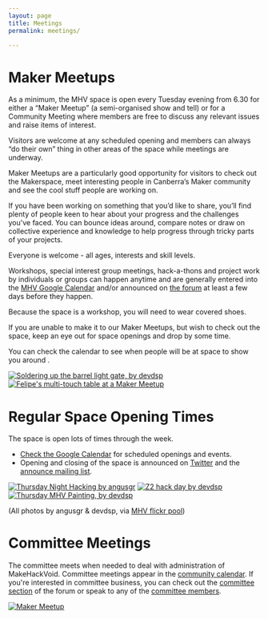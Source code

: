 ```yaml
---
layout: page
title: Meetings
permalink: meetings/

---
```


Maker Meetups
============

As a minimum, the MHV space is open every Tuesday evening from 6.30 for either a “Maker Meetup” (a semi-organised show and tell) or for a Community Meeting where members are free to discuss any relevant issues and raise items of interest.  

Visitors are welcome at any scheduled opening and members can always “do their own” thing in other areas of the space while meetings are underway.

Maker Meetups are a particularly good opportunity for visitors to check out the Makerspace, meet interesting people in Canberra’s Maker community and see the cool stuff people are working on.

If you have been working on something that you’d like to share, you’ll find plenty of people keen to hear about your progress and the challenges you've faced. You can bounce ideas around, compare notes or draw on collective experience and knowledge to help progress through tricky parts of your projects.

Everyone is welcome - all ages, interests and skill levels.

Workshops, special interest group meetings, hack-a-thons and project work by individuals or groups can happen anytime and are generally entered into the [MHV Google Calendar][1] and/or announced on [the forum][2] at least a few days before they happen.

Because the space is a workshop, you will need to wear covered shoes.

If you are unable to make it to our Maker Meetups, but wish to check out the space, keep an eye out for space openings and drop by some time.

You can check the calendar to see when people will be at space to show you around .

[![Soldering up the barrel light gate, by devdsp](http://farm6.static.flickr.com/5229/5862500771_b9bcf18d4b_m.jpg "Soldering up the barrel light gate, by devdsp")](http://farm6.static.flickr.com/5229/5862500771_b9bcf18d4b_b.jpg)
[![Felipe's multi-touch table at a Maker Meetup](http://farm6.static.flickr.com/5101/5679891188_27af8cb112_m.jpg "Felipe's multi-touch table at a Maker Meetup, by angusgr")](http://farm6.static.flickr.com/5101/5679891188_27af8cb112_b.jpg)

[1]: http://makehackvoid.com/#calendar
[2]: http://forum.makehackvoid.com

Regular Space Opening Times
========================

The space is open lots of times through the week.

* [Check the Google Calendar](/#calendar) for scheduled openings and events.
* Opening and closing of the space is announced on [Twitter](https://twitter.com/MakeHackVoid) and the [announce mailing list](http://www.makehackvoid.com/mailman/listinfo/announce).

[![Thursday Night Hacking by angusgr](http://farm6.static.flickr.com/5104/5679299983_d4772c5298_m.jpg "Thursday Night Hacking, by angusgr")](http://farm6.static.flickr.com/5104/5679299983_d4772c5298_b.jpg) [![Z2 hack day by devdsp](http://farm6.static.flickr.com/5024/5872171138_daab3f360c_m.jpg "Z2 hack day, by devdsp")](http://farm6.static.flickr.com/5024/5872171138_daab3f360c_b.jpg) [![Thursday MHV Painting, by devdsp](http://farm7.static.flickr.com/6017/5893796762_ddd2723b9e_m.jpg "Thursday MHV Painting, by devdsp")](http://farm7.static.flickr.com/6017/5893796762_ddd2723b9e_b.jpg)

(All photos by angusgr & devdsp, via [MHV flickr pool](http://flickr.com/groups/makehackvoid/))

Committee Meetings
================

The committee meets when needed to deal with administration of MakeHackVoid. Committee meetings appear in the [community calendar](/#calendar). If you're interested in committee business, you can check out the [committee section](http://forum.makehackvoid.com/category/committee) of the forum or speak to any of the [committee members](/contacts#committee_members).

[![Maker Meetup](http://farm6.static.flickr.com/5176/5407526116_98a71fb512_m.jpg "Maker Meetup, by angusgr")](http://farm6.static.flickr.com/5176/5407526116_98a71fb512_b.jpg)
